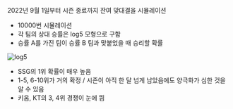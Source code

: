 
2022년 9월 1일부터 시즌 종료까지 잔여 맞대결을 시뮬레이션

- 10000번 시뮬레이션
- 각 팀의 상대 승률은 log5 모형으로 구함
- 승률 A를 가진 팀이 승률 B 팀과 맞붙었을 때 승리할 확률


![log5](https://user-images.githubusercontent.com/63768509/237015304-5f8af0ae-f2c1-4c81-80e7-18c84d0c8998.png)


- SSG의 1위 확률이 매우 높음
- 1-5, 6-10위가 거의 확정 / 시즌이 아직 한 달 넘게 남았음에도 양극화가 심한 것을 알 수 있음
- 키움, KT의 3, 4위 경쟁이 눈에 띔
